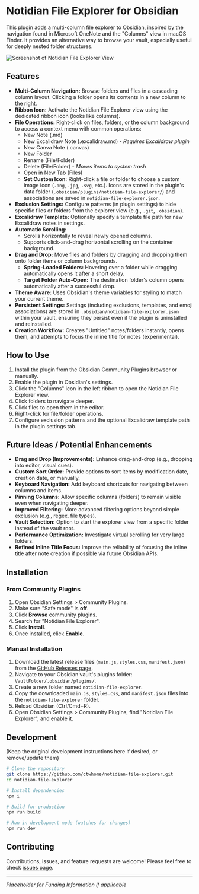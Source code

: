 # Notidian File Explorer for Obsidian

This plugin adds a multi-column file explorer to Obsidian, inspired by the navigation found in Microsoft OneNote and the "Columns" view in macOS Finder. It provides an alternative way to browse your vault, especially useful for deeply nested folder structures.

![Screenshot of Notidian File Explorer View](images/screenshot.png) <!-- Placeholder - Add a real screenshot later -->

## Features

*   **Multi-Column Navigation:** Browse folders and files in a cascading column layout. Clicking a folder opens its contents in a new column to the right.
*   **Ribbon Icon:** Activate the Notidian File Explorer view using the dedicated ribbon icon (looks like columns).
*   **File Operations:** Right-click on files, folders, or the column background to access a context menu with common operations:
    *   New Note (.md)
    *   New Excalidraw Note (.excalidraw.md) - *Requires Excalidraw plugin*
    *   New Canva Note (.canvas)
    *   New Folder
    *   Rename (File/Folder)
    *   Delete (File/Folder) - *Moves items to system trash*
    *   Open in New Tab (Files)
    *   **Set Custom Icon:** Right-click a file or folder to choose a custom image icon (`.png`, `.jpg`, `.svg`, etc.). Icons are stored in the plugin's data folder (`.obsidian/plugins/notidian-file-explorer/`) and associations are saved in `notidian-file-explorer.json`.
  *   **Exclusion Settings:** Configure patterns (in plugin settings) to hide specific files or folders from the explorer view (e.g., `.git`, `.obsidian`).
*   **Excalidraw Template:** Optionally specify a template file path for new Excalidraw notes in settings.
*   **Automatic Scrolling:**
    *   Scrolls horizontally to reveal newly opened columns.
    *   Supports click-and-drag horizontal scrolling on the container background.
*   **Drag and Drop:** Move files and folders by dragging and dropping them onto folder items or column backgrounds.
    *   **Spring-Loaded Folders:** Hovering over a folder while dragging automatically opens it after a short delay.
    *   **Target Folder Auto-Open:** The destination folder's column opens automatically after a successful drop.
*   **Theme Aware:** Uses Obsidian's theme variables for styling to match your current theme.
*   **Persistent Settings:** Settings (including exclusions, templates, and emoji associations) are stored in `.obsidian/notidian-file-explorer.json` within your vault, ensuring they persist even if the plugin is uninstalled and reinstalled.
*   **Creation Workflow:** Creates "Untitled" notes/folders instantly, opens them, and attempts to focus the inline title for notes (experimental).

## How to Use

1.  Install the plugin from the Obsidian Community Plugins browser or manually.
2.  Enable the plugin in Obsidian's settings.
3.  Click the "Columns" icon in the left ribbon to open the Notidian File Explorer view.
4.  Click folders to navigate deeper.
5.  Click files to open them in the editor.
6.  Right-click for file/folder operations.
7.  Configure exclusion patterns and the optional Excalidraw template path in the plugin settings tab.

## Future Ideas / Potential Enhancements

*   **Drag and Drop (Improvements):** Enhance drag-and-drop (e.g., dropping into editor, visual cues).
*   **Custom Sort Order:** Provide options to sort items by modification date, creation date, or manually.
*   **Keyboard Navigation:** Add keyboard shortcuts for navigating between columns and items.
*   **Pinning Columns:** Allow specific columns (folders) to remain visible even when navigating deeper.
*   **Improved Filtering:** More advanced filtering options beyond simple exclusion (e.g., regex, file types).
*   **Vault Selection:** Option to start the explorer view from a specific folder instead of the vault root.
*   **Performance Optimization:** Investigate virtual scrolling for very large folders.
*   **Refined Inline Title Focus:** Improve the reliability of focusing the inline title after note creation if possible via future Obsidian APIs.

## Installation

### From Community Plugins

1.  Open Obsidian Settings > Community Plugins.
2.  Make sure "Safe mode" is **off**.
3.  Click **Browse** community plugins.
4.  Search for "Notidian File Explorer".
5.  Click **Install**.
6.  Once installed, click **Enable**.

### Manual Installation

1.  Download the latest release files (`main.js`, `styles.css`, `manifest.json`) from the [GitHub Releases page](https://github.com/ctwhome/notidian-file-explorer/releases).
2.  Navigate to your Obsidian vault's plugins folder: `VaultFolder/.obsidian/plugins/`.
3.  Create a new folder named `notidian-file-explorer`.
4.  Copy the downloaded `main.js`, `styles.css`, and `manifest.json` files into the `notidian-file-explorer` folder.
5.  Reload Obsidian (Ctrl/Cmd+R).
6.  Open Obsidian Settings > Community Plugins, find "Notidian File Explorer", and enable it.

## Development

(Keep the original development instructions here if desired, or remove/update them)

```bash
# Clone the repository
git clone https://github.com/ctwhome/notidian-file-explorer.git
cd notidian-file-explorer

# Install dependencies
npm i

# Build for production
npm run build

# Run in development mode (watches for changes)
npm run dev
```

## Contributing

Contributions, issues, and feature requests are welcome! Please feel free to check [issues page](https://github.com/ctwhome/notidian-file-explorer/issues).

---

*Placeholder for Funding Information if applicable*
